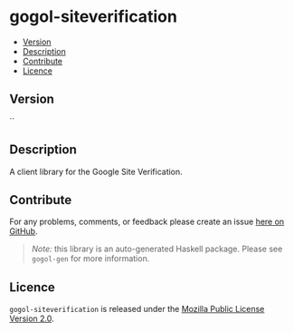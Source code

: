 # gogol-siteverification

* [Version](#version)
* [Description](#description)
* [Contribute](#contribute)
* [Licence](#licence)


## Version

``


## Description

A client library for the Google Site Verification.


## Contribute

For any problems, comments, or feedback please create an issue [here on GitHub](https://github.com/brendanhay/gogol/issues).

> _Note:_ this library is an auto-generated Haskell package. Please see `gogol-gen` for more information.


## Licence

`gogol-siteverification` is released under the [Mozilla Public License Version 2.0](http://www.mozilla.org/MPL/).
